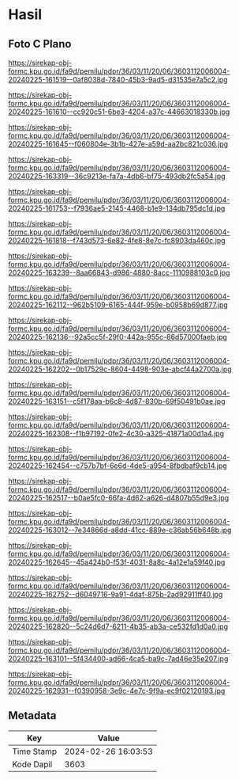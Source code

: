 # Hasil

## Foto C Plano

https://sirekap-obj-formc.kpu.go.id/fa9d/pemilu/pdpr/36/03/11/20/06/3603112006004-20240225-161519--0af8038d-7840-45b3-9ad5-d31535e7a5c2.jpg

https://sirekap-obj-formc.kpu.go.id/fa9d/pemilu/pdpr/36/03/11/20/06/3603112006004-20240225-161610--cc920c51-6be3-4204-a37c-44663018330b.jpg

https://sirekap-obj-formc.kpu.go.id/fa9d/pemilu/pdpr/36/03/11/20/06/3603112006004-20240225-161645--f060804e-3b1b-427e-a59d-aa2bc821c036.jpg

https://sirekap-obj-formc.kpu.go.id/fa9d/pemilu/pdpr/36/03/11/20/06/3603112006004-20240225-163319--36c9213e-fa7a-4db6-bf75-493db2fc5a54.jpg

https://sirekap-obj-formc.kpu.go.id/fa9d/pemilu/pdpr/36/03/11/20/06/3603112006004-20240225-161753--f7936ae5-2145-4468-b1e9-134db795dc1d.jpg

https://sirekap-obj-formc.kpu.go.id/fa9d/pemilu/pdpr/36/03/11/20/06/3603112006004-20240225-161818--f743d573-6e82-4fe8-8e7c-fc8903da460c.jpg

https://sirekap-obj-formc.kpu.go.id/fa9d/pemilu/pdpr/36/03/11/20/06/3603112006004-20240225-163239--8aa66843-d986-4880-8acc-1110988103c0.jpg

https://sirekap-obj-formc.kpu.go.id/fa9d/pemilu/pdpr/36/03/11/20/06/3603112006004-20240225-162112--962b5109-6165-444f-959e-b0958b69d877.jpg

https://sirekap-obj-formc.kpu.go.id/fa9d/pemilu/pdpr/36/03/11/20/06/3603112006004-20240225-162136--92a5cc5f-29f0-442a-955c-86d57000faeb.jpg

https://sirekap-obj-formc.kpu.go.id/fa9d/pemilu/pdpr/36/03/11/20/06/3603112006004-20240225-162202--0b17529c-8604-4498-903e-abcf44a2700a.jpg

https://sirekap-obj-formc.kpu.go.id/fa9d/pemilu/pdpr/36/03/11/20/06/3603112006004-20240225-163151--c5f178aa-b6c8-4d87-830b-69f50491b0ae.jpg

https://sirekap-obj-formc.kpu.go.id/fa9d/pemilu/pdpr/36/03/11/20/06/3603112006004-20240225-162308--f1b97192-0fe2-4c30-a325-41871a00d1a4.jpg

https://sirekap-obj-formc.kpu.go.id/fa9d/pemilu/pdpr/36/03/11/20/06/3603112006004-20240225-162454--c757b7bf-6e6d-4de5-a954-8fbdbaf9cb14.jpg

https://sirekap-obj-formc.kpu.go.id/fa9d/pemilu/pdpr/36/03/11/20/06/3603112006004-20240225-162517--b0ae5fc0-66fa-4d62-a626-d4807b55d9e3.jpg

https://sirekap-obj-formc.kpu.go.id/fa9d/pemilu/pdpr/36/03/11/20/06/3603112006004-20240225-163012--7e34866d-a8dd-41cc-889e-c36ab56b648b.jpg

https://sirekap-obj-formc.kpu.go.id/fa9d/pemilu/pdpr/36/03/11/20/06/3603112006004-20240225-162645--45a424b0-f53f-4031-8a8c-4a12e1a59f40.jpg

https://sirekap-obj-formc.kpu.go.id/fa9d/pemilu/pdpr/36/03/11/20/06/3603112006004-20240225-162752--d6049716-9a91-4daf-875b-2ad92911ff40.jpg

https://sirekap-obj-formc.kpu.go.id/fa9d/pemilu/pdpr/36/03/11/20/06/3603112006004-20240225-162820--5c24d6d7-6211-4b35-ab3a-ce532fd1d0a0.jpg

https://sirekap-obj-formc.kpu.go.id/fa9d/pemilu/pdpr/36/03/11/20/06/3603112006004-20240225-163101--5f434400-ad66-4ca5-ba9c-7ad46e35e207.jpg

https://sirekap-obj-formc.kpu.go.id/fa9d/pemilu/pdpr/36/03/11/20/06/3603112006004-20240225-162931--f0390958-3e9c-4e7c-9f9a-ec9f02120193.jpg


## Metadata

| Key        | Value               |
| ---------- | ------------------- |
| Time Stamp | 2024-02-26 16:03:53 |
| Kode Dapil | 3603                |



